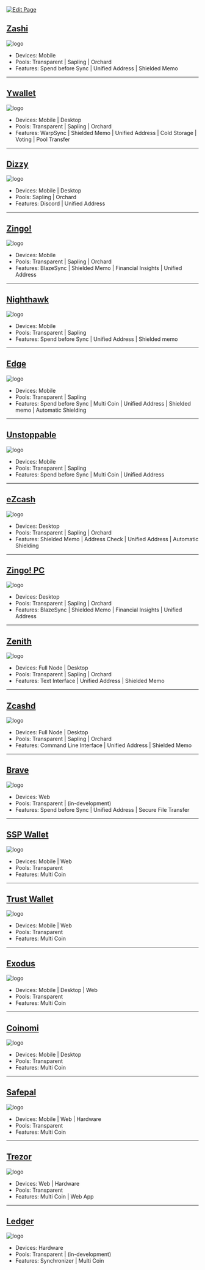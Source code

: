 <a href="https://github.com/zechub/zechub/edit/main/site/Using_Zcash/Wallets.md" target="_blank">
  <img src="https://img.shields.io/badge/Edit-blue" alt="Edit Page"/>
</a>

## [Zashi](https://electriccoin.co/zashi/)
![logo](https://i.ibb.co/HgsHnpN/zashiwallet.png "Zashi")
- Devices: Mobile 
- Pools: Transparent | Sapling | Orchard 
- Features: Spend before Sync | Unified Address | Shielded Memo

---

## [Ywallet](https://ywallet.app/installation/)
![logo](https://i.ibb.co/z4QxCWp/ywalletcard.png "Ywallet")
- Devices: Mobile | Desktop
- Pools: Transparent | Sapling | Orchard 
- Features: WarpSync | Shielded Memo | Unified Address | Cold Storage | Voting | Pool Transfer

---

## [Dizzy](https://youtu.be/IVkuo1CGPBU)
![logo](https://i.ibb.co/FH918w9/Dizzy-3.png)
- Devices: Mobile | Desktop
- Pools: Sapling | Orchard
- Features: Discord | Unified Address

---

## [Zingo!](https://www.zingolabs.org/)
![logo](https://i.ibb.co/bdJ49Ld/zingocard.png "Zingo!")
- Devices: Mobile 
- Pools: Transparent | Sapling | Orchard 
- Features: BlazeSync | Shielded Memo | Financial Insights | Unified Address

---

## [Nighthawk](https://nighthawkwallet.com)
![logo](https://i.ibb.co/vL2FxGk/nighthawkcard.png "Nighthawk")
- Devices: Mobile 
- Pools: Transparent | Sapling 
- Features: Spend before Sync | Unified Address | Shielded memo 

---

## [Edge](https://edge.app)
![logo](https://i.ibb.co/qCmmHk4/edgecard.png "Edge")
- Devices: Mobile 
- Pools: Transparent | Sapling 
- Features: Spend before Sync | Multi Coin | Unified Address | Shielded memo | Automatic Shielding

---

## [Unstoppable](https://unstoppable.money)
![logo](https://i.ibb.co/KXnS26y/unstoppablecard.png "Unstoppable")
- Devices: Mobile 
- Pools: Transparent | Sapling 
- Features: Spend before Sync | Multi Coin | Unified Address

---

## [eZcash](https://blog.nerdbank.net/ezcash-app)
![logo](https://i.ibb.co/C0q3jvw/e-Zcash-1.png "eZcash")
- Devices: Desktop 
- Pools: Transparent | Sapling | Orchard 
- Features: Shielded Memo | Address Check | Unified Address | Automatic Shielding

---


## [Zingo! PC](https://github.com/zingolabs/zingo-pc)
![logo](https://i.ibb.co/bdJ49Ld/zingocard.png "Zingo!")
- Devices: Desktop 
- Pools: Transparent | Sapling | Orchard 
- Features: BlazeSync | Shielded Memo | Financial Insights | Unified Address


---

## [Zenith](https://git.vergara.tech/Vergara_Tech/zenith)
![logo](https://i.ibb.co/K57vmjN/image-2024-06-22-181939314.png "Zenith")
- Devices: Full Node | Desktop
- Pools: Transparent | Sapling | Orchard
- Features: Text Interface | Unified Address | Shielded Memo

---

## [Zcashd](https://github.com/zcash/zcash)
![logo](https://i.ibb.co/Xz2NskW/zcashd.png "Zcashd")
- Devices: Full Node | Desktop
- Pools: Transparent | Sapling | Orchard
- Features: Command Line Interface | Unified Address | Shielded Memo

---

## [Brave](https://brave.com/web3-privacy/)
![logo](https://i.ibb.co/6yqMNwZ/image-2024-01-13-170934865.png "Brave")
- Devices: Web 
- Pools: Transparent | (in-development) 
- Features: Spend before Sync | Unified Address | Secure File Transfer


---

## [SSP Wallet](https://sspwallet.io)
![logo](https://i.ibb.co/X3hdfSY/ssp-1.png "SSP Wallet")
- Devices: Mobile | Web
- Pools: Transparent
- Features: Multi Coin

---

## [Trust Wallet](https://trustwallet.com/download)
![logo](https://i.ibb.co/cNqxBJ1/trustwallet.png "Trust Wallet")
- Devices: Mobile | Web
- Pools: Transparent
- Features: Multi Coin

---

## [Exodus](https://www.exodus.com/zcash-wallet-zec)
![logo](https://i.ibb.co/w0NNZNp/exoduscard.png "Exodus")
- Devices: Mobile | Desktop | Web
- Pools: Transparent
- Features: Multi Coin

---

## [Coinomi](https://www.coinomi.com/en/downloads)
![logo](https://i.ibb.co/QfHmjWY/coinomicard.png "Coinomi")
- Devices: Mobile | Desktop
- Pools: Transparent
- Features: Multi Coin

---

## [Safepal](https://safepal.com)
![logo](https://i.ibb.co/h29h6d0/safepalcard.png "Safepal")
- Devices: Mobile | Web | Hardware
- Pools: Transparent
- Features: Multi Coin


---

## [Trezor](https://trezor.io/learn/a/zcash-zec)
![logo](https://i.ibb.co/wcD52Kk/image-2024-01-13-170332340.png "Trezor")
- Devices: Web | Hardware
- Pools: Transparent
- Features: Multi Coin | Web App

---

## [Ledger](https://www.ledger.com/coin/wallet/zcash)
![logo](https://i.ibb.co/2qX6WCF/Desktop-Wallets.png "Ledger")
- Devices: Hardware
- Pools: Transparent | (in-development) 
- Features: Synchronizer | Multi Coin
